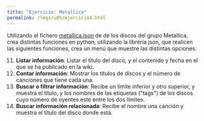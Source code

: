 ```yaml
---
title: "Ejercicio: Metallica"
permalink: /lmgs/u05/ejercicio4.html
---
```


Utilizando el fichero [metallica.json](metallica.json) de de los discos del grupo Metallica, crea distintas funciones en python, utilizando la librería json, que realicen las siguientes funciones, crea un menú que muestre las distintas opciones:

11. **Listar información**: Listar el título del disco, y el contenido y fecha en el que se ha publicado en la wiki.
2. **Contar información**: Mostrar los títulos de discos y el número de canciones que tiene cada una.
3. **Buscar o filtrar información**: Recibe un límite inferior y otro superior, y muestra el título, y los nombres de las etiquetas ("tags") de los discos cuyo número de oyentes esté entre los dos límites.
4. **Buscar información relacionada**: Recibe el nombre una canción y muestra el título del disco donde está.
